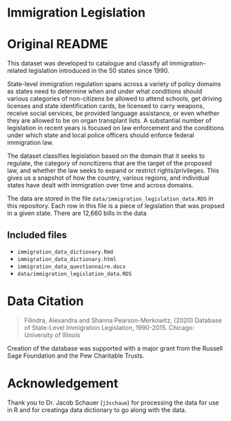 # Immigration Legislation
# Original README

This dataset was developed to catalogue and classify all immigration-related legislation introduced in the 50 states since 1990. 

State-level immigration regulation spans across a variety of policy domains as states need to determine when and under what conditions should various categories of non-citizens be allowed to attend schools, get driving licenses and state identification cards, be licensed to carry weapons, receive social services, be provided language assistance, or even whether they are allowed to be on organ transplant lists. A substantial number of legislation in recent years is focused on law enforcement and the conditions under which state and local police officers should enforce federal immigration law.

The dataset classifies legislation based on the domain that it seeks to regulate, the category of noncitizens that are the target of the proposed law, and whether the law seeks to expand or restrict rights/privileges. This gives us a snapshot of how the country, various regions, and individual states have dealt with immigration over time and across domains.

The data are stored in the file `data/immigration_legislation_data.RDS` in this repository. Each row in this file is a piece of legislation that was propsed in a given state. There are 12,660 bills in the data

## Included files

- `immigration_data_dictionary.Rmd`
- `immigration_data_dictionary.html`
- `immigration_data_questionnaire.docx`
- `data/immigration_legislation_data.RDS`

# Data Citation 

> Filindra, Alexandra and Shanna Pearson-Merkowitz, (2020) Database of State-Level Immigration Legislation, 1990-2015. Chicago: University of Illinois

Creation of the database was supported with a major grant from the Russell Sage Foundation and the Pew Charitable Trusts.

# Acknowledgement

Thank you to Dr. Jacob Schauer (`j3schaue`) for processing the data for use in R and for creatinga data dictionary to go along with the data.
